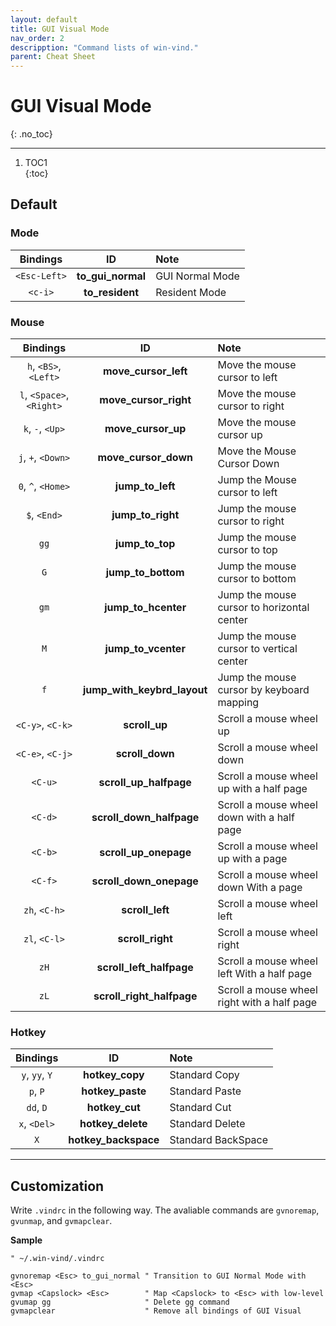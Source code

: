 ```yaml
---
layout: default
title: GUI Visual Mode
nav_order: 2
descripption: "Command lists of win-vind."
parent: Cheat Sheet
---
```


# GUI Visual Mode
{: .no_toc}  

<hr>

1. TOC1  
{:toc}

## Default

### Mode

|Bindings|ID|Note|
|:---:|:---:|:---|
|`<Esc-Left>`|**to_gui_normal**|GUI Normal Mode|
|`<c-i>`|**to_resident**|Resident Mode|

### Mouse

|Bindings|ID|Note|
|:---:|:---:|:---|
|`h`, `<BS>`, `<Left>`|**move_cursor_left**|Move the mouse cursor to left|
|`l`, `<Space>`, `<Right>`|**move_cursor_right**|Move the mouse cursor to right|
|`k`, `-`, `<Up>`|**move_cursor_up**|Move the mouse cursor up|
|`j`, `+`, `<Down>`|**move_cursor_down**|Move the Mouse Cursor Down|
|`0`, `^`, `<Home>`|**jump_to_left**|Jump the Mouse cursor to left|
|`$`, `<End>`|**jump_to_right**|Jump the mouse cursor to right|
|`gg`|**jump_to_top**|Jump the mouse cursor to top|
|`G`|**jump_to_bottom**|Jump the mouse cursor to bottom|
|`gm`|**jump_to_hcenter**|Jump the mouse cursor to horizontal center|
|`M`|**jump_to_vcenter**|Jump the mouse cursor to vertical center|
|`f`|**jump_with_keybrd_layout**|Jump the mouse cursor by keyboard mapping|
|`<C-y>`, `<C-k>`|**scroll_up**|Scroll a mouse wheel up|
|`<C-e>`, `<C-j>`|**scroll_down**|Scroll a mouse wheel down|
|`<C-u>`|**scroll_up_halfpage**|Scroll a mouse wheel up with a half page|
|`<C-d>`|**scroll_down_halfpage**|Scroll a mouse wheel down with a half page|
|`<C-b>`|**scroll_up_onepage**|Scroll a mouse wheel up with a page|
|`<C-f>`|**scroll_down_onepage**|Scroll a mouse wheel down With a page|
|`zh`, `<C-h>`|**scroll_left**|Scroll a mouse wheel left|
|`zl`, `<C-l>`|**scroll_right**|Scroll a mouse wheel right|
|`zH`|**scroll_left_halfpage**|Scroll a mouse wheel left With a half page|
|`zL`|**scroll_right_halfpage**|Scroll a mouse wheel right with a half page|

### Hotkey

|Bindings|ID|Note|
|:---:|:---:|:---|
|`y`, `yy`, `Y`|**hotkey_copy**|Standard Copy|
|`p`, `P`|**hotkey_paste**|Standard Paste|
|`dd`, `D`|**hotkey_cut**|Standard Cut|
|`x`, `<Del>`|**hotkey_delete**|Standard Delete|
|`X`|**hotkey_backspace**|Standard BackSpace|

<hr>

## Customization

Write `.vindrc` in the following way. The avaliable commands are `gvnoremap`, `gvunmap`, and `gvmapclear`.

**Sample**
```vim
" ~/.win-vind/.vindrc

gvnoremap <Esc> to_gui_normal " Transition to GUI Normal Mode with <Esc>
gvmap <Capslock> <Esc>        " Map <Capslock> to <Esc> with low-level
gvumap gg                     " Delete gg command
gvmapclear                    " Remove all bindings of GUI Visual
```

<br>
<br>
<br>
<br>
